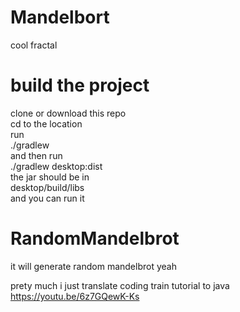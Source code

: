 # Mandelbort
cool fractal

# build the project 
clone or download this repo\
cd to the location\
run\
./gradlew\
and then run\
./gradlew desktop:dist\
the jar should be in\
desktop/build/libs\
and you can run it

# RandomMandelbrot
it will generate random mandelbrot yeah

prety much i just translate coding train tutorial to java\
https://youtu.be/6z7GQewK-Ks
